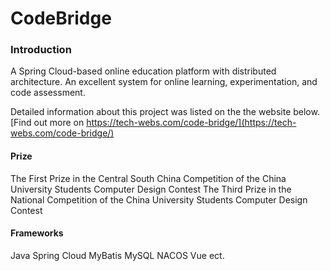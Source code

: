 # CodeBridge

### Introduction
A Spring Cloud-based online education platform with distributed architecture. An excellent system for online learning, experimentation, and code assessment.

Detailed information about this project was listed on the the website below. 
[Find out more on https://tech-webs.com/code-bridge/](https://tech-webs.com/code-bridge/) 

#### Prize
The First Prize in the Central South China Competition of the China University Students Computer Design Contest
The Third Prize in the National Competition of the China University Students Computer Design Contest

#### Frameworks
Java Spring Cloud MyBatis
MySQL NACOS 
Vue
ect.

